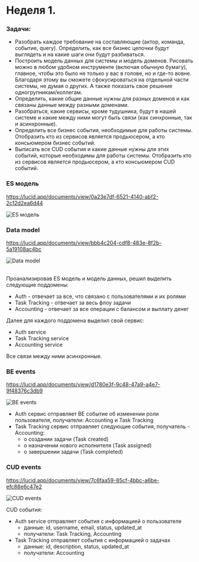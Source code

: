 # Неделя 1.

### Задачи:
- Разобрать каждое требование на составляющие (актор, команда, событие, query). Определить, как все бизнес цепочки будут выглядеть и на какие шаги они будут разбиваться.
- Построить модель данных для системы и модель доменов. Рисовать можно в любом удобном инструменте (включая обычную бумагу), главное, чтобы это было не только у вас в голове, но и где-то вовне. Благодаря этому вы сможете сфокусироваться на отдельной части системы, не думая о других. А также показать свое решение одногрупникам/коллегам.
- Определить, какие общие данные нужны для разных доменов и как связаны данные между разными доменами.
- Разобраться, какие сервисы, кроме тудушника, будут в нашей системе и какие между ними могут быть связи (как синхронные, так и асинхронные).
- Определить все бизнес события, необходимые для работы системы. Отобразить кто из сервисов является продьюсером, а кто консьюмером бизнес событий.
- Выписать все CUD события и какие данные нужны для этих событий, которые необходимы для работы системы. Отобразить кто из сервисов является продьюсером, а кто консьюмером CUD событий.


### ES модель
https://lucid.app/documents/view/0a23e7df-6521-4140-abf2-2c12d2ea6d44

![ES модель](https://lucid.app/publicSegments/view/08e63b7f-2df4-404f-8b75-5f73b0fc16d5/image.png)

### Data model
https://lucid.app/documents/view/bbb4c204-cdf8-483e-8f2b-5a19108ac4bc

![Data model](https://lucid.app/publicSegments/view/13137830-3132-40f3-b9dc-dc1569f8860a/image.png)

\
Проанализировав ES модель и модель данных, решил выделить следующие поддомены:
- Auth - отвечает за все, что связано с пользователями и их ролями
- Task Tracking - отвечает за весь флоу задачи
- Accounting - отвечает за все операции с балансом и выплату денег

Далее для каждого поддомена выделил свой сервис:
- Auth service
- Task Tracking service
- Accounting service

Все связи между ними асинхронные.


### BE events
https://lucid.app/documents/view/d1780e3f-9c48-47a9-a4e7-9f48376c3db9

![BE events](https://lucid.app/publicSegments/view/d244bd84-38cb-4f5c-9f82-6f2b59dadb4a/image.png)

- Auth сервис отправляет BE событие об изменении роли пользователя, получатели: Accounting и Task Tracking
- Task Tracking сервис отправляет следующие события, получатель - Accounting:
  - о создании задачи (Task created)
  - о назначении нового исполнителя (Task assigned)
  - о завершении задачи (Task completed)

### CUD events
https://lucid.app/documents/view/7c6faa59-85cf-4bbc-a6be-efc88e6c47e2

![CUD events](https://lucid.app/publicSegments/view/04aeca72-20e2-4cd6-b8f9-c6c1af633928/image.png)

CUD события:
- Auth service отправляет события с информацией о пользователе
  - данные: id, username, email, status, updated_at
  - получатели: Task Tracking, Accounting
- Task Tracking отправляет события с информацией о задачах
  - данные: id, description, status, updated_at
  - получатели: Accounting

